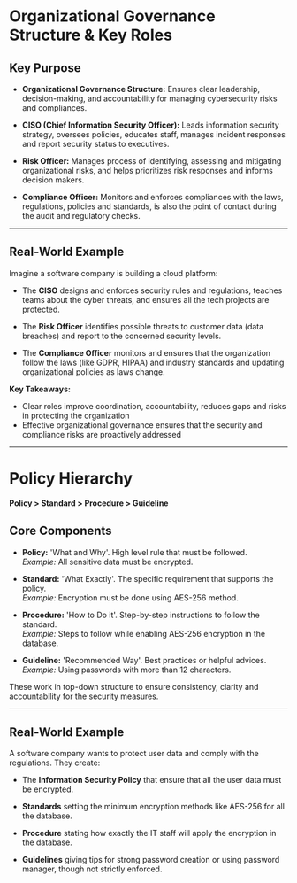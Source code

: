 # Organizational Governance Structure & Key Roles

## Key Purpose

* **Organizational Governance Structure:** Ensures clear leadership, decision-making, and accountability for managing cybersecurity risks and compliances.

* **CISO (Chief Information Security Officer):** Leads information security strategy, oversees policies, educates staff, manages incident responses and report security status to executives.

* **Risk Officer:** Manages process of identifying, assessing and mitigating organizational risks, and helps prioritizes risk responses and informs decision makers.

* **Compliance Officer:** Monitors and enforces compliances with the laws, regulations, policies and standards, is also the point of contact during the audit and regulatory checks.

---

## Real-World Example

Imagine a software company is building a cloud platform:

* The **CISO** designs and enforces security rules and regulations, teaches teams about the cyber threats, and ensures all the tech projects are protected.

* The **Risk Officer** identifies possible threats to customer data (data breaches) and report to the concerned security levels.

* The **Compliance Officer** monitors and ensures that the organization follow the laws (like GDPR, HIPAA) and industry standards and updating organizational policies as laws change.

**Key Takeaways:**
* Clear roles improve coordination, accountability, reduces gaps and risks in protecting the organization
* Effective organizational governance ensures that the security and compliance risks are proactively addressed

---

# Policy Hierarchy

**Policy > Standard > Procedure > Guideline**

## Core Components

* **Policy:** 'What and Why'. High level rule that must be followed.  
  *Example:* All sensitive data must be encrypted.

* **Standard:** 'What Exactly'. The specific requirement that supports the policy.  
  *Example:* Encryption must be done using AES-256 method.

* **Procedure:** 'How to Do it'. Step-by-step instructions to follow the standard.  
  *Example:* Steps to follow while enabling AES-256 encryption in the database.

* **Guideline:** 'Recommended Way'. Best practices or helpful advices.  
  *Example:* Using passwords with more than 12 characters.

These work in top-down structure to ensure consistency, clarity and accountability for the security measures.

---

## Real-World Example

A software company wants to protect user data and comply with the regulations. They create:

* The **Information Security Policy** that ensure that all the user data must be encrypted.

* **Standards** setting the minimum encryption methods like AES-256 for all the database.

* **Procedure** stating how exactly the IT staff will apply the encryption in the database.

* **Guidelines** giving tips for strong password creation or using password manager, though not strictly enforced.
